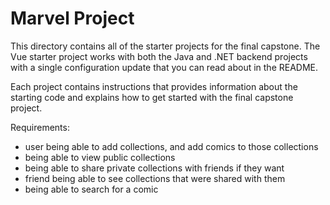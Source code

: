 # Marvel Project

This directory contains all of the starter projects for the final capstone. The Vue starter project works with both the Java and .NET backend projects with a single configuration update that you can read about in the README.

Each project contains instructions that provides information about the starting code and explains how to get started with the final capstone project.


Requirements:
- user being able to add collections, and add comics to those collections
- being able to view public collections
- being able to share private collections with friends if they want
- friend being able to see collections that were shared with them
- being able to search for a comic